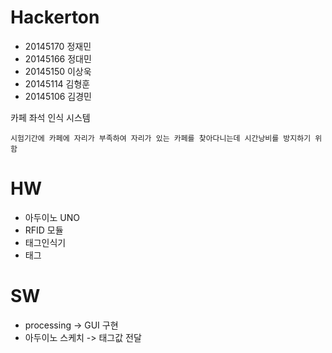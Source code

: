 # Hackerton

- 20145170 정재민
- 20145166 정대민
- 20145150 이상욱
- 20145114 김형훈
- 20145106 김경민

카페 좌석 인식 시스템
```
시험기간에 카페에 자리가 부족하여 자리가 있는 카페를 찾아다니는데 시간낭비를 방지하기 위함 
```

# HW
- 아두이노 UNO
- RFID 모듈
- 태그인식기
- 태그

# SW
- processing -> GUI 구현
- 아두이노 스케치 -> 태그값 전달


